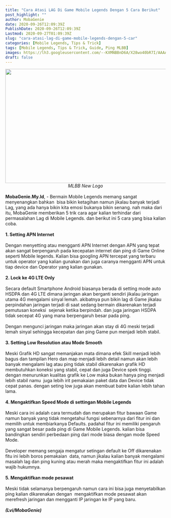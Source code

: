 ```yaml
---
title: "Cara Atasi LAG Di Game Mobile Legends Dengan 5 Cara Berikut"
post_highlight: ""
author: MobaGenie
date: 2020-09-26T12:09:39Z
PublishDate: 2020-09-26T12:09:39Z
Lastmod: 2020-09-27T01:09:39Z
slug: "cara-atasi-lag-di-game-mobile-legends-dengan-5-car"
categories: [Mobile Legends, Tips & Trick]
tags: [Mobile Legends, Tips & Trick, Guide, Ping MLBB]
images: https://lh3.googleusercontent.com/--KXMNBBnD6A/X28wo40bR7I/AAAAAAAABRY/hkyu6EQegmghrwjIa-aQ1spGYxE0evuowCLcBGAsYHQ/s1600/IMG_ORG_1601122343011.jpeg
draft: false
---
```


<div text-align: center;"><a href="https://lh3.googleusercontent.com/--KXMNBBnD6A/X28wo40bR7I/AAAAAAAABRY/hkyu6EQegmghrwjIa-aQ1spGYxE0evuowCLcBGAsYHQ/s1600/IMG_ORG_1601122343011.jpeg"  ><img  src="https://lh3.googleusercontent.com/--KXMNBBnD6A/X28wo40bR7I/AAAAAAAABRY/hkyu6EQegmghrwjIa-aQ1spGYxE0evuowCLcBGAsYHQ/s1600/IMG_ORG_1601122343011.jpeg"  width="640" height="359"  ></a></div><div style="text-align: center;"><i>MLBB New Logo</i></div><br>
<div><b>
MobaGenie.My.Id</b>, - Bermain Mobile Legends memang sangat menyenangkan bahkan&nbsp; bisa bikin ketagihan namun jikalau banyak terjadi Lag, yang ada hanya bikin kita emosi bukanya bikin senang. nah maka dari itu, MobaGenie memberikan 5 trik cara agar kalian terhindar dari permasalahan Lag di Mobile Legends. dan berikut ini 5 cara yang bisa kalian coba.</div><div><br>
</div><div><b>1. Setting APN Internet</b></div><div><br>
</div><div>Dengan menyetting atau mengganti APN Internet dengan APN yang tepat akan sangat berpengaruh pada kecepatan internet dan ping di Game Online seperti Mobile legends. Kalian bisa googling APN tercepat yang terbaru untuk operator yang kalian gunakan dan juga caranya mengganti APN untuk tiap device dan Operator yang kalian gunakan.</div><div><br>
</div><div><b>2. Lock ke 4G LTE Only</b></div><div><br>
</div><div>Secara default Smartphone Android biasanya berada di setting mode auto HSDPA dan 4G LTE dimana jaringan akan berganti sendiri jikalau jaringan utama 4G mengalami sinyal lemah. akibatnya pun bikin lag di Game jikalau perpindahan jaringan terjadi di saat sedang bermain dikarenakan terjadi pemutusan koneksi&nbsp; sejenak ketika berpindah. dan juga jaringan HSDPA tidak secepat 4G yang mana berpengaruh besar pada ping.&nbsp;</div><div><br>
</div><div>Dengan mengunci jaringan maka jaringan akan stay di 4G meski terjadi lemah sinyal sehingga kecepatan dan ping Game pun menjadi lebih stabil.&nbsp;</div><div><br>
</div><div><b>3. Setting Low Resolution atau Mode Smooth</b></div><div><br>
</div><div>Meski Grafik HD sangat memanjakan mata dimana efek Skill menjadi lebih bagus dan tampilan Hero dan map menjadi lebih detail namun akan lebih banyak mengalami lag atau ping tidak stabil dikarenakan grafik HD membutuhkan koneksi yang stabil, cepat dan juga Device spek tinggi.&nbsp; dengan menurunkan kualitas grafik ke Low maka bukan hanya ping menjadi lebih stabil namu&nbsp; juga lebih irit pemakaian paket data dan Device tidak cepat panas. dengan seting low juga akan membuat batre kalian lebih tahan lama.&nbsp;</div><div><br>
</div><div><b>4. Mengaktifkan Speed Mode di settingan Mobile Legends</b></div><div><br>
</div><div>Meski cara ini adalah cara termudah dan merupakan fitur bawaan Game namun banyak yang tidak mengetahui fungsi sebenarnya dari fitur ini dan memilih untuk membiarkanya Defaults. padahal fitur ini memiliki pengaruh yang sangat besar pada ping di Game Mobile Legends. kalian bisa bandingkan sendiri perbedaan ping dari mode biasa dengan mode Speed Mode.&nbsp;</div><div><br>
</div><div>Developer memang sengaja mengatur setingan default ke Off dikarenakan fitu ini lebih boros pemakaian&nbsp; data, namun jikalau kalian banyak mengalami masalah lag dan ping kuning atau merah maka mengaktifkan fitur ini adalah wajib hukumnya.&nbsp;</div><div><br>
</div><div><b>5. Mengaktifkan mode pesawat&nbsp;</b></div><div><br>
</div><div>Meski tidak selamanya berpengaruh namun cara ini bisa juga menyetabilkan ping kalian dikarenakan dengan&nbsp; mengaktifkan mode pesawat akan merefresh jaringan dan mengganti IP jaringan ke IP yang baru.</div><div><br>
</div><div><b><i>(Lvi/MobaGenie)&nbsp;</i></b></div><div><br>
</div>
